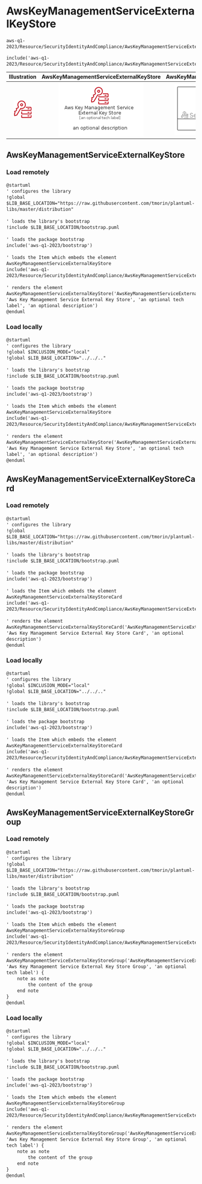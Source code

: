 # AwsKeyManagementServiceExternalKeyStore


```text
aws-q1-2023/Resource/SecurityIdentityAndCompliance/AwsKeyManagementServiceExternalKeyStore
```

```text
include('aws-q1-2023/Resource/SecurityIdentityAndCompliance/AwsKeyManagementServiceExternalKeyStore')
```



| Illustration | AwsKeyManagementServiceExternalKeyStore | AwsKeyManagementServiceExternalKeyStoreCard | AwsKeyManagementServiceExternalKeyStoreGroup |
| :---: | :---: | :---: | :---: |
| ![illustration for Illustration](../../../aws-q1-2023/Resource/SecurityIdentityAndCompliance/AwsKeyManagementServiceExternalKeyStore.png) | ![illustration for AwsKeyManagementServiceExternalKeyStore](../../../aws-q1-2023/Resource/SecurityIdentityAndCompliance/AwsKeyManagementServiceExternalKeyStore.Local.png) | ![illustration for AwsKeyManagementServiceExternalKeyStoreCard](../../../aws-q1-2023/Resource/SecurityIdentityAndCompliance/AwsKeyManagementServiceExternalKeyStoreCard.Local.png) | ![illustration for AwsKeyManagementServiceExternalKeyStoreGroup](../../../aws-q1-2023/Resource/SecurityIdentityAndCompliance/AwsKeyManagementServiceExternalKeyStoreGroup.Local.png) |




## AwsKeyManagementServiceExternalKeyStore

### Load remotely
```plantuml
@startuml
' configures the library
!global $LIB_BASE_LOCATION="https://raw.githubusercontent.com/tmorin/plantuml-libs/master/distribution"

' loads the library's bootstrap
!include $LIB_BASE_LOCATION/bootstrap.puml

' loads the package bootstrap
include('aws-q1-2023/bootstrap')

' loads the Item which embeds the element AwsKeyManagementServiceExternalKeyStore
include('aws-q1-2023/Resource/SecurityIdentityAndCompliance/AwsKeyManagementServiceExternalKeyStore')

' renders the element
AwsKeyManagementServiceExternalKeyStore('AwsKeyManagementServiceExternalKeyStore', 'Aws Key Management Service External Key Store', 'an optional tech label', 'an optional description')
@enduml
```

### Load locally
```plantuml
@startuml
' configures the library
!global $INCLUSION_MODE="local"
!global $LIB_BASE_LOCATION="../../.."

' loads the library's bootstrap
!include $LIB_BASE_LOCATION/bootstrap.puml

' loads the package bootstrap
include('aws-q1-2023/bootstrap')

' loads the Item which embeds the element AwsKeyManagementServiceExternalKeyStore
include('aws-q1-2023/Resource/SecurityIdentityAndCompliance/AwsKeyManagementServiceExternalKeyStore')

' renders the element
AwsKeyManagementServiceExternalKeyStore('AwsKeyManagementServiceExternalKeyStore', 'Aws Key Management Service External Key Store', 'an optional tech label', 'an optional description')
@enduml
```

## AwsKeyManagementServiceExternalKeyStoreCard

### Load remotely
```plantuml
@startuml
' configures the library
!global $LIB_BASE_LOCATION="https://raw.githubusercontent.com/tmorin/plantuml-libs/master/distribution"

' loads the library's bootstrap
!include $LIB_BASE_LOCATION/bootstrap.puml

' loads the package bootstrap
include('aws-q1-2023/bootstrap')

' loads the Item which embeds the element AwsKeyManagementServiceExternalKeyStoreCard
include('aws-q1-2023/Resource/SecurityIdentityAndCompliance/AwsKeyManagementServiceExternalKeyStore')

' renders the element
AwsKeyManagementServiceExternalKeyStoreCard('AwsKeyManagementServiceExternalKeyStoreCard', 'Aws Key Management Service External Key Store Card', 'an optional description')
@enduml
```

### Load locally
```plantuml
@startuml
' configures the library
!global $INCLUSION_MODE="local"
!global $LIB_BASE_LOCATION="../../.."

' loads the library's bootstrap
!include $LIB_BASE_LOCATION/bootstrap.puml

' loads the package bootstrap
include('aws-q1-2023/bootstrap')

' loads the Item which embeds the element AwsKeyManagementServiceExternalKeyStoreCard
include('aws-q1-2023/Resource/SecurityIdentityAndCompliance/AwsKeyManagementServiceExternalKeyStore')

' renders the element
AwsKeyManagementServiceExternalKeyStoreCard('AwsKeyManagementServiceExternalKeyStoreCard', 'Aws Key Management Service External Key Store Card', 'an optional description')
@enduml
```

## AwsKeyManagementServiceExternalKeyStoreGroup

### Load remotely
```plantuml
@startuml
' configures the library
!global $LIB_BASE_LOCATION="https://raw.githubusercontent.com/tmorin/plantuml-libs/master/distribution"

' loads the library's bootstrap
!include $LIB_BASE_LOCATION/bootstrap.puml

' loads the package bootstrap
include('aws-q1-2023/bootstrap')

' loads the Item which embeds the element AwsKeyManagementServiceExternalKeyStoreGroup
include('aws-q1-2023/Resource/SecurityIdentityAndCompliance/AwsKeyManagementServiceExternalKeyStore')

' renders the element
AwsKeyManagementServiceExternalKeyStoreGroup('AwsKeyManagementServiceExternalKeyStoreGroup', 'Aws Key Management Service External Key Store Group', 'an optional tech label') {
    note as note
        the content of the group
    end note
}
@enduml
```

### Load locally
```plantuml
@startuml
' configures the library
!global $INCLUSION_MODE="local"
!global $LIB_BASE_LOCATION="../../.."

' loads the library's bootstrap
!include $LIB_BASE_LOCATION/bootstrap.puml

' loads the package bootstrap
include('aws-q1-2023/bootstrap')

' loads the Item which embeds the element AwsKeyManagementServiceExternalKeyStoreGroup
include('aws-q1-2023/Resource/SecurityIdentityAndCompliance/AwsKeyManagementServiceExternalKeyStore')

' renders the element
AwsKeyManagementServiceExternalKeyStoreGroup('AwsKeyManagementServiceExternalKeyStoreGroup', 'Aws Key Management Service External Key Store Group', 'an optional tech label') {
    note as note
        the content of the group
    end note
}
@enduml
```

